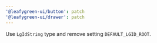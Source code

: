 ```yaml
---
'@leafygreen-ui/button': patch
'@leafygreen-ui/drawer': patch
---
```


Use `LgIdString` type and remove setting `DEFAULT_LGID_ROOT`.
